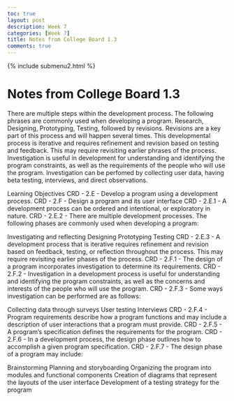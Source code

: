 ```yaml
---
toc: true
layout: post
description: Week 7
categories: [Week 7]
title: Notes from College Board 1.3
comments: true
--- 
```


{% include submenu2.html %}

# Notes from College Board 1.3


There are multiple steps within the development process. The following phrases are commonly used when developing a program. Research, Designing, Prototyping, Testing, followed by revisions. Revisions are a key part of this process and will happen several times. This developmental process is iterative and requires refinement and revision based on testing and feedback. This may require revisiting earlier phrases of the process. Investigation is useful in development for understanding and identifying the program constraints, as well as the requirements of the people who will use the program. Investigation can be perfomed by collecting user data, having beta testing, interviews, and direct observations.


Learning Objectives CRD - 2.E - Develop a program using a development process. CRD - 2.F - Design a program and its user interface CRD - 2.E.1 - A development process can be ordered and intentional, or exploratory in nature.
CRD - 2.E.2 - There are multiple development processes. The following phases are commonly used when developing a program:

Investigating and reflecting
Designing
Prototyping
Testing
CRD - 2.E.3 - A development process that is iterative requires refinement and revision based on feedback, testing, or reflection throughout the process. This may require revisiting earlier phases of the process.
CRD - 2.F.1 - The design of a program incorporates investigation to determine its requirements. CRD - 2.F.2 - Investigation in a development process is useful for understanding and identifying the program constraints, as well as the concerns and interests of the people who will use the program.
CRD - 2.F.3 - Some ways investigation can be performed are as follows:

Collecting data through surveys
User testing
Interviews
CRD - 2.F.4 - Program requirements describe how a program functions and may include a description of user interactions that a program must provide.
CRD - 2.F.5 - A program’s specification defines the requirements for the program.
CRD - 2.F.6 - In a development process, the design phase outlines how to accomplish a given program specification.
CRD - 2.F.7 - The design phase of a program may include:

Brainstorming
Planning and storyboarding
Organizing the program into modules and functional components
Creation of diagrams that represent the layouts of the user interface
Development of a testing strategy for the program


